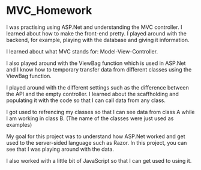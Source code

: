 # MVC_Homework

I was practising using ASP.Net and understanding the MVC controller. I learned about how to make the front-end pretty. I played around with the backend, for example, playing with the database and giving it information.

I learned about what MVC stands for: Model-View-Controller.

I also played around with the ViewBag function which is used in ASP.Net and I know how to temporary transfer data from different classes using the ViewBag function.

I played around with the different settings such as the difference between the API and the empty controller. I learned about the scaffholding and populating it with the code so that I can call data from any class.

I got used to refrencing my classes so that I can see data from class A while I am working in class B. (The name of the classes were just used as examples) 

My goal for this project was to understand how ASP.Net worked and get used to the server-sided language such as Razor. In this project, you can see that I was playing around with the data.

I also worked with a little bit of JavaScript so that I can get used to using it.
